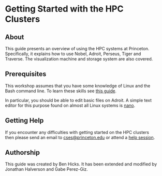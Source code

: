# Getting Started with the HPC Clusters

## About
This guide presents an overview of using the HPC systems at Princeton. Specifically, it explains how to use Nobel, Adroit, Perseus, Tiger and Traverse. The visualization machine and storage system are also covered.

## Prerequisites

This workshop assumes that you have some knowledge of Linux and the Bash command line. To learn these skills see [this guide](https://github.com/gabeclass/introlinux).

In particular, you should be able to edit basic files on Adroit.  A simple text editor for this purpose found on almost all Linux systems is [nano](https://www.nano-editor.org/).

<!--## Workshop Survey
[Click here](https://bit.ly/hpcintro_24feb20)

## Useful links
[Getting Started with HPC at Princeton](https://researchcomputing.princeton.edu/education/online-tutorials/getting-started)   
[Research Computing FAQ](https://researchcomputing.princeton.edu/faq)-->

## Getting Help

If you encounter any difficulties with getting started on the HPC clusters then please send an email to <a href="mailto:cses@princeton.edu">cses@princeton.edu</a> or attend a <a href="https://researchcomputing.princeton.edu/education/help-sessions">help session</a>.

## Authorship

This guide was created by Ben Hicks. It has been extended and modified by Jonathan Halverson and Gabe Perez-Giz.
